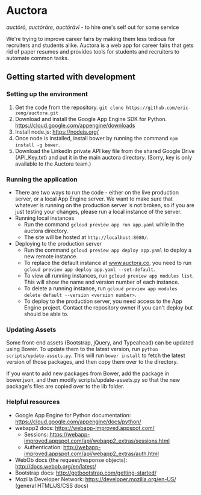 # Auctora
*auctōrō, auctōrāre, auctōrāvī* - to hire one's self out for some service

We're trying to improve career fairs by making them less tedious for recruiters and students alike. Auctora is a web app for career fairs that gets rid of paper resumes and provides tools for students and recruiters to automate common tasks.

## Getting started with development
### Setting up the environment
1. Get the code from the repository.
`git clone https://github.com/eric-zeng/auctora.git`
2. Download and install the Google App Engine SDK for Python. https://cloud.google.com/appengine/downloads
3. Install node.js: https://nodejs.org/
4. Once node is installed, install bower by running the command `npm install -g bower`.
5. Download the LinkedIn private API key file from the shared Google Drive (API_Key.txt) and put it in the main auctora directory. (Sorry, key is only available to the Auctora team.)

### Running the application
* There are two ways to run the code - either on the live production server, or a local App Engine server. We want to make sure that whatever is running on the production server is not broken, so if you are just testing your changes, please run a local instance of the server.
* Running local instances
  * Run the command `gcloud preview app run app.yaml` while in the auctora directory.
  * The site will be hosted at `http://localhost:8080/`.
* Deploying to the production server
  * Run the command `gcloud preview app deploy app.yaml` to deploy a new remote instance.
  * To replace the default instance at www.auctora.co, you need to run `gcloud preview app deploy app.yaml --set-default`.
  * To view all running instances, run `gcloud preview app modules list`. This will show the name and version number of each instance.
  * To delete a running instance, run `gcloud preview app modules delete default --version <version number>`.
  * To deploy to the production server, you need access to the App Engine project. Contact the repository owner if you can't deploy but should be able to.

### Updating Assets
Some front-end assets (Bootstrap, jQuery, and Typeahead) can be updated using Bower. To update them to the latest version, run `python scripts/update-assets.py`. This will run `bower install` to fetch the latest version of those packages, and then copy them over to the directory.

If you want to add new packages from Bower, add the package in bower.json, and then modify scripts/update-assets.py so that the new package's files are copied over to the lib folder.

### Helpful resources
* Google App Engine for Python documentation: https://cloud.google.com/appengine/docs/python/
* webapp2 docs: https://webapp-improved.appspot.com/
    - Sessions: https://webapp-improved.appspot.com/api/webapp2_extras/sessions.html
    - Authentication: http://webapp-improved.appspot.com/api/webapp2_extras/auth.html
* WebOb docs (the request/response objects): http://docs.webob.org/en/latest/
* Bootstrap docs: http://getbootstrap.com/getting-started/
* Mozilla Developer Network: https://developer.mozilla.org/en-US/ (general HTML/JS/CSS docs)
